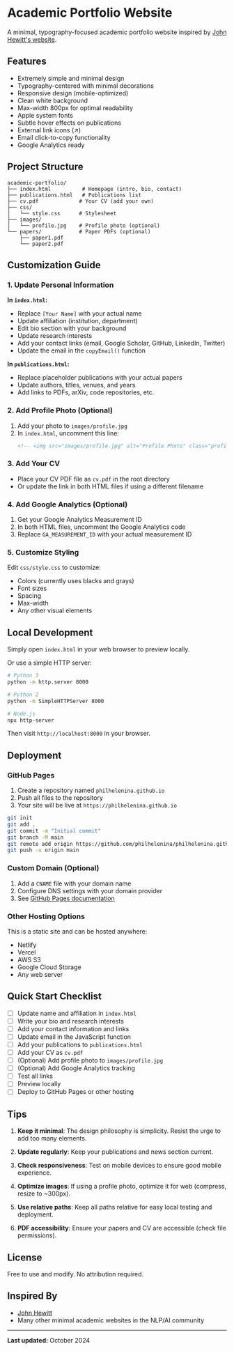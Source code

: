 # Academic Portfolio Website

A minimal, typography-focused academic portfolio website inspired by [John Hewitt's website](https://nlp.stanford.edu/~johnhew/).

## Features

- Extremely simple and minimal design
- Typography-centered with minimal decorations
- Responsive design (mobile-optimized)
- Clean white background
- Max-width 800px for optimal readability
- Apple system fonts
- Subtle hover effects on publications
- External link icons (↗)
- Email click-to-copy functionality
- Google Analytics ready

## Project Structure

```
academic-portfolio/
├── index.html          # Homepage (intro, bio, contact)
├── publications.html   # Publications list
├── cv.pdf             # Your CV (add your own)
├── css/
│   └── style.css      # Stylesheet
├── images/
│   └── profile.jpg    # Profile photo (optional)
└── papers/            # Paper PDFs (optional)
    ├── paper1.pdf
    └── paper2.pdf
```

## Customization Guide

### 1. Update Personal Information

**In `index.html`:**
- Replace `[Your Name]` with your actual name
- Update affiliation (institution, department)
- Edit bio section with your background
- Update research interests
- Add your contact links (email, Google Scholar, GitHub, LinkedIn, Twitter)
- Update the email in the `copyEmail()` function

**In `publications.html`:**
- Replace placeholder publications with your actual papers
- Update authors, titles, venues, and years
- Add links to PDFs, arXiv, code repositories, etc.

### 2. Add Profile Photo (Optional)

1. Add your photo to `images/profile.jpg`
2. In `index.html`, uncomment this line:
   ```html
   <!-- <img src="images/profile.jpg" alt="Profile Photo" class="profile-img"> -->
   ```

### 3. Add Your CV

- Place your CV PDF file as `cv.pdf` in the root directory
- Or update the link in both HTML files if using a different filename

### 4. Add Google Analytics (Optional)

1. Get your Google Analytics Measurement ID
2. In both HTML files, uncomment the Google Analytics code
3. Replace `GA_MEASUREMENT_ID` with your actual measurement ID

### 5. Customize Styling

Edit `css/style.css` to customize:
- Colors (currently uses blacks and grays)
- Font sizes
- Spacing
- Max-width
- Any other visual elements

## Local Development

Simply open `index.html` in your web browser to preview locally.

Or use a simple HTTP server:

```bash
# Python 3
python -m http.server 8000

# Python 2
python -m SimpleHTTPServer 8000

# Node.js
npx http-server
```

Then visit `http://localhost:8000` in your browser.

## Deployment

### GitHub Pages

1. Create a repository named `philhelenina.github.io`
2. Push all files to the repository
3. Your site will be live at `https://philhelenina.github.io`

```bash
git init
git add .
git commit -m "Initial commit"
git branch -M main
git remote add origin https://github.com/philhelenina/philhelenina.github.io.git
git push -u origin main
```

### Custom Domain (Optional)

1. Add a `CNAME` file with your domain name
2. Configure DNS settings with your domain provider
3. See [GitHub Pages documentation](https://docs.github.com/en/pages/configuring-a-custom-domain-for-your-github-pages-site)

### Other Hosting Options

This is a static site and can be hosted anywhere:
- Netlify
- Vercel
- AWS S3
- Google Cloud Storage
- Any web server

## Quick Start Checklist

- [ ] Update name and affiliation in `index.html`
- [ ] Write your bio and research interests
- [ ] Add your contact information and links
- [ ] Update email in the JavaScript function
- [ ] Add your publications to `publications.html`
- [ ] Add your CV as `cv.pdf`
- [ ] (Optional) Add profile photo to `images/profile.jpg`
- [ ] (Optional) Add Google Analytics tracking
- [ ] Test all links
- [ ] Preview locally
- [ ] Deploy to GitHub Pages or other hosting

## Tips

1. **Keep it minimal**: The design philosophy is simplicity. Resist the urge to add too many elements.

2. **Update regularly**: Keep your publications and news section current.

3. **Check responsiveness**: Test on mobile devices to ensure good mobile experience.

4. **Optimize images**: If using a profile photo, optimize it for web (compress, resize to ~300px).

5. **Use relative paths**: Keep all paths relative for easy local testing and deployment.

6. **PDF accessibility**: Ensure your papers and CV are accessible (check file permissions).

## License

Free to use and modify. No attribution required.

## Inspired By

- [John Hewitt](https://nlp.stanford.edu/~johnhew/)
- Many other minimal academic websites in the NLP/AI community

---

**Last updated:** October 2024
